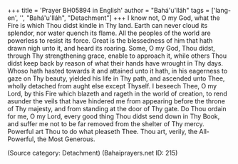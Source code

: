 +++
title = 'Prayer BH05894 in English'
author = "Bahá'u'lláh"
tags = ['lang-en', '', "Bahá'u'lláh", "Detachment"]
+++
I know not, O my God, what the Fire is which Thou didst kindle in Thy land.  Earth can never cloud its splendor, nor water quench its flame. All the peoples of the world are powerless to resist its force.  Great is the blessedness of him that hath drawn nigh unto it, and heard its roaring.
Some, O my God, Thou didst, through Thy strengthening grace, enable to approach it, while others Thou didst keep back by reason of what their hands have wrought in Thy days.  Whoso hath hasted towards it and attained unto it hath, in his eagerness to gaze on Thy beauty, yielded his life in Thy path, and ascended unto Thee, wholly detached from aught else except Thyself.
I beseech Thee, O my Lord, by this Fire which blazeth and rageth in the world of creation, to rend asunder the veils that have hindered me from appearing before the throne of Thy majesty, and from standing at the door of Thy gate.  Do Thou ordain for me, O my Lord, every good thing Thou didst send down in Thy Book, and suffer me not to be far removed from the shelter of Thy mercy.
Powerful art Thou to do what pleaseth Thee.  Thou art, verily, the All-Powerful, the Most Generous.

(Source category: Detachment)
(Bahaiprayers.net ID: 215)
